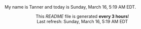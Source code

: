 My name is Tanner and today is Sunday, March 16, 5:19 AM EDT.

<p align="center">This <i>README</i> file is generated <b>every 3 hours</b>!</br>Last refresh: Sunday, March 16, 5:19 AM EDT<br /></p>

